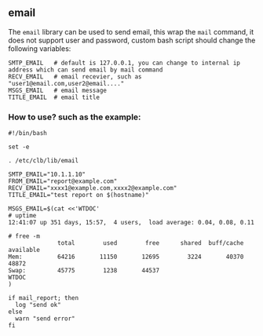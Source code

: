 ## email

The `email` library can be used to send email, this wrap the `mail` command, it does not support user and password, custom bash script should change the following variables:
```
SMTP_EMAIL   # default is 127.0.0.1, you can change to internal ip address which can send email by mail command
RECV_EMAIL   # email recevier, such as "user1@email.com,user2@email...."
MSGS_EMAIL   # email message
TITLE_EMAIL  # email title
```

### How to use? such as the example:

```
#!/bin/bash

set -e

. /etc/clb/lib/email

SMTP_EMAIL="10.1.1.10"
FROM_EMAIL="report@example.com"
RECV_EMAIL="xxxx1@example.com,xxxx2@example.com"
TITLE_EMAIL="test report on $(hostname)"

MSGS_EMAIL=$(cat <<'WTDOC'
# uptime
12:41:07 up 351 days, 15:57,  4 users,  load average: 0.04, 0.08, 0.11

# free -m
              total        used        free      shared  buff/cache   available
Mem:          64216       11150       12695        3224       40370       48872
Swap:         45775        1238       44537
WTDOC
)

if mail_report; then
  log "send ok"
else
  warn "send error"
fi
```
